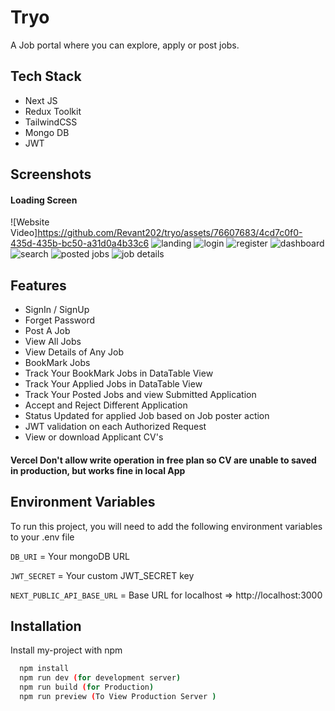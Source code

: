 
# Tryo

A Job portal where you can explore, apply or post jobs.




## Tech Stack

- Next JS 
- Redux Toolkit
- TailwindCSS  
- Mongo DB  
- JWT





## Screenshots


#### Loading Screen
![Website Video]https://github.com/Revant202/tryo/assets/76607683/4cd7c0f0-435d-435b-bc50-a31d0a4b33c6
![landing](https://github.com/Revant202/tryo/assets/76607683/16f7f412-6414-4fee-861a-f35f69c86a85)
![login](https://github.com/Revant202/tryo/assets/76607683/f790c597-c9a5-4c86-8809-cb3fb7e971cd)
![register](https://github.com/Revant202/tryo/assets/76607683/64ebc610-cd06-4dc2-82d8-c83e6ccc1a6e)
![dashboard](https://github.com/Revant202/tryo/assets/76607683/93a1b9b7-b48b-4d1a-b3e5-4f97396e66ae)
![search](https://github.com/Revant202/tryo/assets/76607683/af685bd8-83f6-4f0c-8485-7ba0168149fc)
![posted jobs](https://github.com/Revant202/tryo/assets/76607683/aa0b8e73-ed40-4e43-bfe7-115af66edb26)
![job details](https://github.com/Revant202/tryo/assets/76607683/ab44f38f-5de7-46e2-9390-ea11e3f654a5)


## Features




- SignIn / SignUp
- Forget Password
- Post A Job
- View  All Jobs
- View Details of Any Job
- BookMark Jobs
- Track Your BookMark Jobs in DataTable View
- Track Your Applied Jobs in DataTable View 
- Track Your Posted Jobs and view Submitted Application 
- Accept and Reject Different Application 
- Status Updated for applied Job based on Job poster action 
- JWT validation on each Authorized Request
- View or download Applicant CV's
#### Vercel Don't allow write operation in free plan so CV are unable to saved in production, but works fine in local App

## Environment Variables

To run this project, you will need to add the following environment variables to your .env file

`DB_URI` = Your mongoDB URL

`JWT_SECRET` = Your custom JWT_SECRET key

`NEXT_PUBLIC_API_BASE_URL` =  Base URL for localhost  => http://localhost:3000


## Installation

Install my-project with npm

```bash
  npm install
  npm run dev (for development server)
  npm run build (for Production)
  npm run preview (To View Production Server )
```
